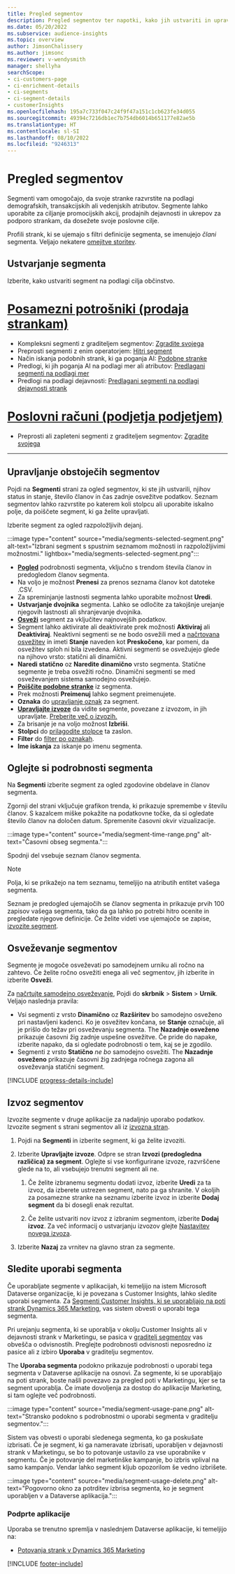 ```yaml
---
title: Pregled segmentov
description: Pregled segmentov ter napotki, kako jih ustvariti in upravljati.
ms.date: 05/20/2022
ms.subservice: audience-insights
ms.topic: overview
author: JimsonChalissery
ms.author: jimsonc
ms.reviewer: v-wendysmith
manager: shellyha
searchScope:
- ci-customers-page
- ci-enrichment-details
- ci-segments
- ci-segment-details
- customerInsights
ms.openlocfilehash: 195a7c733f047c24f9f47a151c1cb623fe34d055
ms.sourcegitcommit: 49394c7216db1ec7b754db6014b651177e82ae5b
ms.translationtype: HT
ms.contentlocale: sl-SI
ms.lasthandoff: 08/10/2022
ms.locfileid: "9246313"
---
```

# <a name="segments-overview"></a>Pregled segmentov

Segmenti vam omogočajo, da svoje stranke razvrstite na podlagi demografskih, transakcijskih ali vedenjskih atributov. Segmente lahko uporabite za ciljanje promocijskih akcij, prodajnih dejavnosti in ukrepov za podporo strankam, da dosežete svoje poslovne cilje.

Profili strank, ki se ujemajo s filtri definicije segmenta, se imenujejo *člani* segmenta. Veljajo nekatere [omejitve storitev](/dynamics365/customer-insights/service-limits).

## <a name="create-a-segment"></a>Ustvarjanje segmenta

Izberite, kako ustvariti segment na podlagi cilja občinstvo.

# <a name="individual-consumers-b-to-c"></a>[Posamezni potrošniki (prodaja strankam)](#tab/b2c)

- Kompleksni segmenti z graditeljem segmentov: [Zgradite svojega](segment-builder.md)
- Preprosti segmenti z enim operatorjem: [Hitri segment](segment-quick.md)
- Način iskanja podobnih strank, ki ga poganja AI: [Podobne stranke](find-similar-customer-segments.md)
- Predlogi, ki jih poganja AI na podlagi mer ali atributov: [Predlagani segmenti na podlagi mer](suggested-segments.md)
- Predlogi na podlagi dejavnosti: [Predlagani segmenti na podlagi dejavnosti strank](suggested-segments-activity.md)

# <a name="business-accounts-b-to-b"></a>[Poslovni računi (podjetja podjetjem)](#tab/b2b)

- Preprosti ali zapleteni segmenti z graditeljem segmentov: [Zgradite svojega](segment-builder.md)

---

## <a name="manage-existing-segments"></a>Upravljanje obstoječih segmentov

Pojdi na **Segmenti** strani za ogled segmentov, ki ste jih ustvarili, njihov status in stanje, število članov in čas zadnje osvežitve podatkov. Seznam segmentov lahko razvrstite po katerem koli stolpcu ali uporabite iskalno polje, da poiščete segment, ki ga želite upravljati.

Izberite segment za ogled razpoložljivih dejanj.

:::image type="content" source="media/segments-selected-segment.png" alt-text="Izbrani segment s spustnim seznamom možnosti in razpoložljivimi možnostmi." lightbox="media/segments-selected-segment.png":::

- [**Pogled**](#view-segment-details) podrobnosti segmenta, vključno s trendom števila članov in predogledom članov segmenta.
- Na voljo je možnost **Prenesi** za prenos seznama članov kot datoteke .CSV.
- Za spreminjanje lastnosti segmenta lahko uporabite možnost **Uredi**.
- **Ustvarjanje dvojnika** segmenta. Lahko se odločite za takojšnje urejanje njegovih lastnosti ali shranjevanje dvojnika.
- [**Osveži**](#refresh-segments) segment za vključitev najnovejših podatkov.
- Segment lahko aktivirate ali deaktivirate prek možnosti **Aktiviraj** ali **Deaktiviraj**. Neaktivni segmenti se ne bodo osvežili med a [načrtovana osvežitev](schedule-refresh.md) in imeti **Stanje** naveden kot **Preskočeno**, kar pomeni, da osvežitev sploh ni bila izvedena. Aktivni segmenti se osvežujejo glede na njihovo vrsto: statični ali dinamični.
- **Naredi statično** oz **Naredite dinamično** vrsto segmenta. Statične segmente je treba osvežiti ročno. Dinamični segmenti se med osveževanjem sistema samodejno osvežujejo.
- [**Poiščite podobne stranke**](find-similar-customer-segments.md) iz segmenta.
- Prek možnosti **Preimenuj** lahko segment preimenujete.
- **Oznaka** do [upravljanje oznak](work-with-tags-columns.md#manage-tags) za segment.
- [**Upravljajte izvoze**](#export-segments) da vidite segmente, povezane z izvozom, in jih upravljate. [Preberite več o izvozih.](export-destinations.md)
- Za brisanje je na voljo možnost **Izbriši**.
- **Stolpci** do [prilagodite stolpce](work-with-tags-columns.md#customize-columns) ta zaslon.
- **Filter** do [filter po oznakah](work-with-tags-columns.md#filter-on-tags).
- **Ime iskanja** za iskanje po imenu segmenta.

## <a name="view-segment-details"></a>Oglejte si podrobnosti segmenta

Na **Segmenti** izberite segment za ogled zgodovine obdelave in članov segmenta.

Zgornji del strani vključuje grafikon trenda, ki prikazuje spremembe v številu članov. S kazalcem miške pokažite na podatkovne točke, da si ogledate število članov na določen datum. Spremenite časovni okvir vizualizacije.

:::image type="content" source="media/segment-time-range.png" alt-text="Časovni obseg segmenta.":::

Spodnji del vsebuje seznam članov segmenta.

> [!NOTE]
> Polja, ki se prikažejo na tem seznamu, temeljijo na atributih entitet vašega segmenta.
>
>Seznam je predogled ujemajočih se članov segmenta in prikazuje prvih 100 zapisov vašega segmenta, tako da ga lahko po potrebi hitro ocenite in pregledate njegove definicije. Če želite videti vse ujemajoče se zapise, [izvozite segment](export-destinations.md).

## <a name="refresh-segments"></a>Osveževanje segmentov

Segmente je mogoče osveževati po samodejnem urniku ali ročno na zahtevo. Če želite ročno osvežiti enega ali več segmentov, jih izberite in izberite **Osveži**.

Za [načrtujte samodejno osveževanje](schedule-refresh.md), Pojdi do **skrbnik** > **Sistem** > **Urnik**. Veljajo naslednja pravila:

- Vsi segmenti z vrsto **Dinamično** oz **Razširitev** bo samodejno osveženo pri nastavljeni kadenci. Ko je osvežitev končana, se **Stanje** označuje, ali je prišlo do težav pri osveževanju segmenta. The **Nazadnje osveženo** prikazuje časovni žig zadnje uspešne osvežitve. Če pride do napake, izberite napako, da si ogledate podrobnosti o tem, kaj se je zgodilo.
- Segmenti z vrsto **Statično** *ne bo* samodejno osvežiti. The **Nazadnje osveženo** prikazuje časovni žig zadnjega ročnega zagona ali osveževanja statični segment.

[!INCLUDE [progress-details-include](includes/progress-details-pane.md)]

## <a name="export-segments"></a>Izvoz segmentov

Izvozite segmente v druge aplikacije za nadaljnjo uporabo podatkov. Izvozite segment s strani segmentov ali iz [izvozna stran](export-destinations.md).

1. Pojdi na **Segmenti** in izberite segment, ki ga želite izvoziti.

1. Izberite **Upravljajte izvoze**. Odpre se stran **Izvozi (predogledna različica) za segment**. Oglejte si vse konfigurirane izvoze, razvrščene glede na to, ali vsebujejo trenutni segment ali ne.

   1. Če želite izbranemu segmentu dodati izvoz, izberite **Uredi** za ta izvoz, da izberete ustrezen segment, nato pa ga shranite. V okoljih za posamezne stranke na seznamu izberite izvoz in izberite **Dodaj segment** da bi dosegli enak rezultat.

   1. Če želite ustvariti nov izvoz z izbranim segmentom, izberite **Dodaj izvoz**. Za več informacij o ustvarjanju izvozov glejte [Nastavitev novega izvoza](export-destinations.md#set-up-a-new-export).

1. Izberite **Nazaj** za vrnitev na glavno stran za segmente.

## <a name="track-usage-of-a-segment"></a>Sledite uporabi segmenta

Če uporabljate segmente v aplikacijah, ki temeljijo na istem Microsoft Dataverse organizacije, ki je povezana s Customer Insights, lahko sledite uporabi segmenta. Za [Segmenti Customer Insights, ki se uporabljajo na poti strank Dynamics 365 Marketing](/dynamics365/marketing/real-time-marketing-ci-profile), vas sistem obvesti o uporabi tega segmenta.

Pri urejanju segmenta, ki se uporablja v okolju Customer Insights ali v dejavnosti strank v Marketingu, se pasica v [graditelj segmentov](segment-builder.md) vas obvešča o odvisnostih. Preglejte podrobnosti odvisnosti neposredno iz pasice ali z izbiro **Uporaba** v graditelju segmentov.

The **Uporaba segmenta** podokno prikazuje podrobnosti o uporabi tega segmenta v Dataverse aplikacije na osnovi. Za segmente, ki se uporabljajo na poti strank, boste našli povezavo za pregled poti v Marketingu, kjer se ta segment uporablja. Če imate dovoljenja za dostop do aplikacije Marketing, si tam oglejte več podrobnosti.

:::image type="content" source="media/segment-usage-pane.png" alt-text="Stransko podokno s podrobnostmi o uporabi segmenta v graditelju segmentov.":::

Sistem vas obvesti o uporabi sledenega segmenta, ko ga poskušate izbrisati. Če je segment, ki ga nameravate izbrisati, uporabljen v dejavnosti strank v Marketingu, se bo to potovanje ustavilo za vse uporabnike v segmentu. Če je potovanje del marketinške kampanje, bo izbris vplival na samo kampanjo. Vendar lahko segment kljub opozorilom še vedno izbrišete.

:::image type="content" source="media/segment-usage-delete.png" alt-text="Pogovorno okno za potrditev izbrisa segmenta, ko je segment uporabljen v a Dataverse aplikacija.":::

### <a name="supported-apps"></a>Podprte aplikacije

Uporaba se trenutno spremlja v naslednjem Dataverse aplikacije, ki temeljijo na:

- [Potovanja strank v Dynamics 365 Marketing](/dynamics365/marketing/real-time-marketing-ci-profile)

[!INCLUDE [footer-include](includes/footer-banner.md)]
